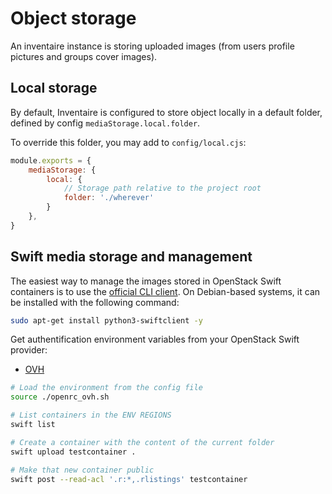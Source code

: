 # Object storage

An inventaire instance is storing uploaded images (from users profile pictures and groups cover images).

## Local storage

By default, Inventaire is configured to store object locally in a default folder, defined by config `mediaStorage.local.folder`.

To override this folder, you may add to `config/local.cjs`:

```js
module.exports = {
	mediaStorage: {
		local: {
			// Storage path relative to the project root
			folder: './wherever'
		}
	},
}
```

## Swift media storage and management

The easiest way to manage the images stored in OpenStack Swift containers is to use the [official CLI client](https://docs.openstack.org/python-swiftclient/latest/cli/index.html). On Debian-based systems, it can be installed with the following command:
```sh
sudo apt-get install python3-swiftclient -y
```

Get authentification environment variables from your OpenStack Swift provider:
* [OVH](https://docs.ovh.com/us/en/public-cloud/set-openstack-environment-variables/)

```sh
# Load the environment from the config file
source ./openrc_ovh.sh

# List containers in the ENV REGIONS
swift list

# Create a container with the content of the current folder
swift upload testcontainer .

# Make that new container public
swift post --read-acl '.r:*,.rlistings' testcontainer
```
